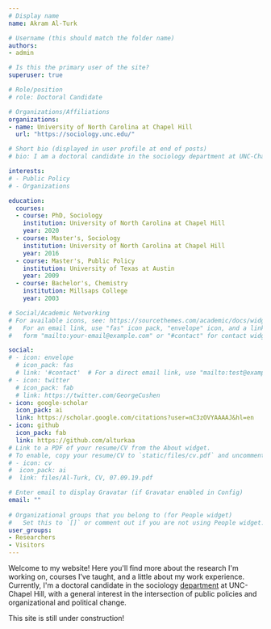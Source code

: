 ```yaml
---
# Display name
name: Akram Al-Turk

# Username (this should match the folder name)
authors:
- admin

# Is this the primary user of the site?
superuser: true

# Role/position
# role: Doctoral Candidate

# Organizations/Affiliations
organizations:
- name: University of North Carolina at Chapel Hill
  url: "https://sociology.unc.edu/"

# Short bio (displayed in user profile at end of posts)
# bio: I am a doctoral candidate in the sociology department at UNC-Chapel Hill.

interests:
# - Public Policy
# - Organizations

education:
  courses:
  - course: PhD, Sociology
    institution: University of North Carolina at Chapel Hill
    year: 2020
  - course: Master's, Sociology
    institution: University of North Carolina at Chapel Hill
    year: 2016
  - course: Master's, Public Policy
    institution: University of Texas at Austin
    year: 2009
  - course: Bachelor's, Chemistry
    institution: Millsaps College
    year: 2003

# Social/Academic Networking
# For available icons, see: https://sourcethemes.com/academic/docs/widgets/#icons
#   For an email link, use "fas" icon pack, "envelope" icon, and a link in the
#   form "mailto:your-email@example.com" or "#contact" for contact widget.

social:
# - icon: envelope
  # icon_pack: fas
  # link: '#contact'  # For a direct email link, use "mailto:test@example.org".
# - icon: twitter
  # icon_pack: fab
  # link: https://twitter.com/GeorgeCushen
- icon: google-scholar
  icon_pack: ai
  link: https://scholar.google.com/citations?user=nC3zOVYAAAAJ&hl=en
- icon: github
  icon_pack: fab
  link: https://github.com/alturkaa
# Link to a PDF of your resume/CV from the About widget.
# To enable, copy your resume/CV to `static/files/cv.pdf` and uncomment the lines below.  
# - icon: cv
#  icon_pack: ai
#  link: files/Al-Turk, CV, 07.09.19.pdf

# Enter email to display Gravatar (if Gravatar enabled in Config)
email: ""
  
# Organizational groups that you belong to (for People widget)
#   Set this to `[]` or comment out if you are not using People widget.  
user_groups:
- Researchers
- Visitors
---
```


Welcome to my website! Here you'll find more about the research I'm working on, courses I've taught, and a little about my work experience. Currently, I'm a doctoral candidate in the sociology [department](https://sociology.unc.edu/) at UNC-Chapel Hill, with a general interest in the intersection of public policies and organizational and political change.

This site is still under construction!